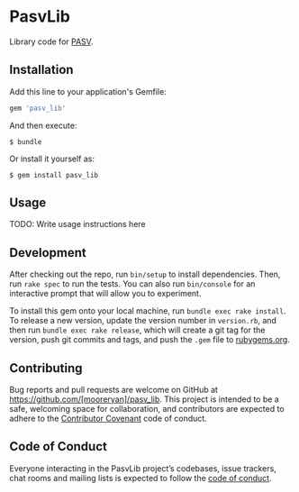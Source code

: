 # PasvLib

Library code for [PASV](http://www.github.com/mooreyan/pasv).

## Installation

Add this line to your application's Gemfile:

```ruby
gem 'pasv_lib'
```

And then execute:

    $ bundle

Or install it yourself as:

    $ gem install pasv_lib

## Usage

TODO: Write usage instructions here

## Development

After checking out the repo, run `bin/setup` to install dependencies. Then, run `rake spec` to run the tests. You can also run `bin/console` for an interactive prompt that will allow you to experiment.

To install this gem onto your local machine, run `bundle exec rake install`. To release a new version, update the version number in `version.rb`, and then run `bundle exec rake release`, which will create a git tag for the version, push git commits and tags, and push the `.gem` file to [rubygems.org](https://rubygems.org).

## Contributing

Bug reports and pull requests are welcome on GitHub at https://github.com/[mooreryan]/pasv_lib. This project is intended to be a safe, welcoming space for collaboration, and contributors are expected to adhere to the [Contributor Covenant](http://contributor-covenant.org) code of conduct.

## Code of Conduct

Everyone interacting in the PasvLib project’s codebases, issue trackers, chat rooms and mailing lists is expected to follow the [code of conduct](https://github.com/[mooreryan]/pasv_lib/blob/master/CODE_OF_CONDUCT.md).
